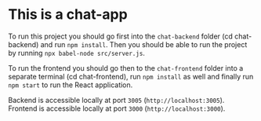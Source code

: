 # This is a chat-app

To run this project you should go first into the `chat-backend` folder (cd chat-backend) and run `npm install`. Then you should be able to run the project by running `npx babel-node src/server.js`.

To run the frontend you should go then to the `chat-frontend` folder into a separate terminal (cd chat-frontend), run `npm install` as well and finally run `npm start` to run the React application.

Backend is accessible locally at port `3005` (`http://localhost:3005`).
Frontend is accessible locally at port `3000` (`http://localhost:3000`).
